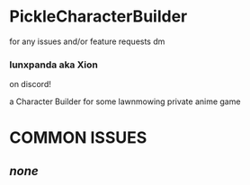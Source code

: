 # **PickleCharacterBuilder**


for any issues and/or feature requests dm
### lunxpanda aka Xion
on discord!


a Character Builder for some lawnmowing private anime game

# **COMMON ISSUES**
## _none_

